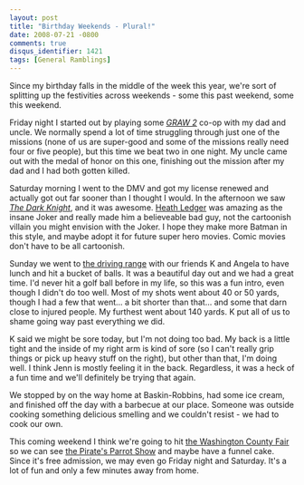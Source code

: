 ```yaml
---
layout: post
title: "Birthday Weekends - Plural!"
date: 2008-07-21 -0800
comments: true
disqus_identifier: 1421
tags: [General Ramblings]
---
```

Since my birthday falls in the middle of the week this year, we're sort
of splitting up the festivities across weekends - some this past
weekend, some this weekend.

Friday night I started out by playing some *[GRAW
2](http://www.amazon.com/gp/product/B000LXIO6I?ie=UTF8&tag=mhsvortex&linkCode=as2&camp=1789&creative=9325&creativeASIN=B000LXIO6I)*
co-op with my dad and uncle. We normally spend a lot of time struggling
through just one of the missions (none of us are super-good and some of
the missions really need four or five people), but this time we beat two
in one night. My uncle came out with the medal of honor on this
one, finishing out the mission after my dad and I had both gotten
killed.

Saturday morning I went to the DMV and got my license renewed and
actually got out far sooner than I thought I would. In the afternoon we
saw *[The Dark Knight](http://www.imdb.com/title/tt0468569/)*, and it
was awesome. [Heath Ledger](http://www.imdb.com/name/nm0005132/) was
amazing as the insane Joker and really made him a believeable bad guy,
not the cartoonish villain you might envision with the Joker. I hope
they make more Batman in this style, and maybe adopt it for future
super hero movies. Comic movies don't have to be all cartoonish.

Sunday we went to [the driving
range](http://www.tualatinislandgreens.com) with our friends K and
Angela to have lunch and hit a bucket of balls. It was a beautiful day
out and we had a great time. I'd never hit a golf ball before in my
life, so this was a fun intro, even though I didn't do too well. Most of
my shots went about 40 or 50 yards, though I had a few that went... a
bit shorter than that... and some that darn close to injured people. My
furthest went about 140 yards. K put all of us to shame going way past
everything we did.

K said we might be sore today, but I'm not doing too bad. My back is a
little tight and the inside of my right arm is kind of sore (so I can't
really grip things or pick up heavy stuff on the right), but other than
that, I'm doing well. I think Jenn is mostly feeling it in the back.
Regardless, it was a heck of a fun time and we'll definitely be trying
that again.

We stopped by on the way home at Baskin-Robbins, had some ice cream, and
finished off the day with a barbecue at our place. Someone was outside
cooking something delicious smelling and we couldn't resist - we had to
cook our own.

This coming weekend I think we're going to hit [the Washington County
Fair](http://www.faircomplex.com/wcf2008/index.html) so we can see [the
Pirate's Parrot Show](http://www.thepiratesparrot.com/) and maybe have a
funnel cake. Since it's free admission, we may even go Friday night and
Saturday. It's a lot of fun and only a few minutes away from home.

